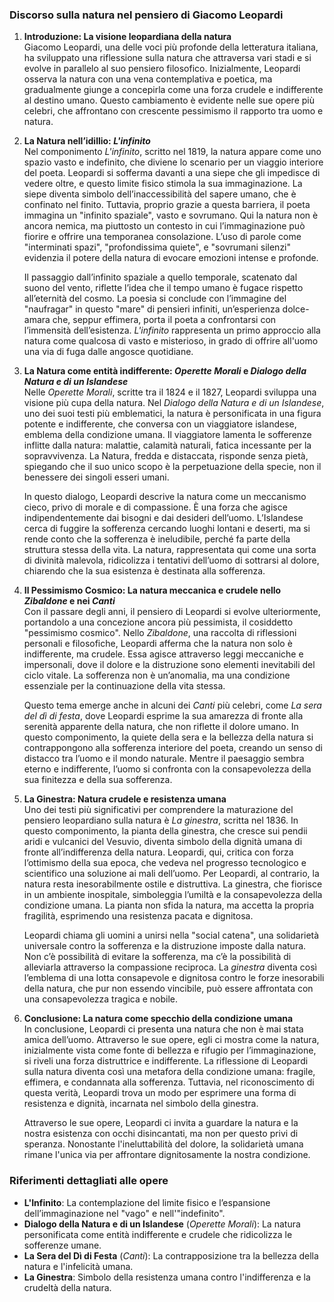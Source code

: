 ### Discorso sulla natura nel pensiero di Giacomo Leopardi

1. **Introduzione: La visione leopardiana della natura**  
   Giacomo Leopardi, una delle voci più profonde della letteratura italiana, ha sviluppato una riflessione sulla natura che attraversa vari stadi e si evolve in parallelo al suo pensiero filosofico. Inizialmente, Leopardi osserva la natura con una vena contemplativa e poetica, ma gradualmente giunge a concepirla come una forza crudele e indifferente al destino umano. Questo cambiamento è evidente nelle sue opere più celebri, che affrontano con crescente pessimismo il rapporto tra uomo e natura.

2. **La Natura nell’idillio: *L'infinito***  
   Nel componimento *L'infinito*, scritto nel 1819, la natura appare come uno spazio vasto e indefinito, che diviene lo scenario per un viaggio interiore del poeta. Leopardi si sofferma davanti a una siepe che gli impedisce di vedere oltre, e questo limite fisico stimola la sua immaginazione. La siepe diventa simbolo dell’inaccessibilità del sapere umano, che è confinato nel finito. Tuttavia, proprio grazie a questa barriera, il poeta immagina un "infinito spaziale", vasto e sovrumano. Qui la natura non è ancora nemica, ma piuttosto un contesto in cui l’immaginazione può fiorire e offrire una temporanea consolazione. L’uso di parole come "interminati spazi", "profondissima quiete", e "sovrumani silenzi" evidenzia il potere della natura di evocare emozioni intense e profonde.

   Il passaggio dall’infinito spaziale a quello temporale, scatenato dal suono del vento, riflette l’idea che il tempo umano è fugace rispetto all’eternità del cosmo. La poesia si conclude con l’immagine del "naufragar" in questo "mare" di pensieri infiniti, un’esperienza dolce-amara che, seppur effimera, porta il poeta a confrontarsi con l’immensità dell’esistenza. *L'infinito* rappresenta un primo approccio alla natura come qualcosa di vasto e misterioso, in grado di offrire all'uomo una via di fuga dalle angosce quotidiane.

3. **La Natura come entità indifferente: *Operette Morali* e *Dialogo della Natura e di un Islandese***  
   Nelle *Operette Morali*, scritte tra il 1824 e il 1827, Leopardi sviluppa una visione più cupa della natura. Nel *Dialogo della Natura e di un Islandese*, uno dei suoi testi più emblematici, la natura è personificata in una figura potente e indifferente, che conversa con un viaggiatore islandese, emblema della condizione umana. Il viaggiatore lamenta le sofferenze inflitte dalla natura: malattie, calamità naturali, fatica incessante per la sopravvivenza. La Natura, fredda e distaccata, risponde senza pietà, spiegando che il suo unico scopo è la perpetuazione della specie, non il benessere dei singoli esseri umani.

   In questo dialogo, Leopardi descrive la natura come un meccanismo cieco, privo di morale e di compassione. È una forza che agisce indipendentemente dai bisogni e dai desideri dell’uomo. L’Islandese cerca di fuggire la sofferenza cercando luoghi lontani e deserti, ma si rende conto che la sofferenza è ineludibile, perché fa parte della struttura stessa della vita. La natura, rappresentata qui come una sorta di divinità malevola, ridicolizza i tentativi dell’uomo di sottrarsi al dolore, chiarendo che la sua esistenza è destinata alla sofferenza.

4. **Il Pessimismo Cosmico: La natura meccanica e crudele nello *Zibaldone* e nei *Canti***  
   Con il passare degli anni, il pensiero di Leopardi si evolve ulteriormente, portandolo a una concezione ancora più pessimista, il cosiddetto "pessimismo cosmico". Nello *Zibaldone*, una raccolta di riflessioni personali e filosofiche, Leopardi afferma che la natura non solo è indifferente, ma crudele. Essa agisce attraverso leggi meccaniche e impersonali, dove il dolore e la distruzione sono elementi inevitabili del ciclo vitale. La sofferenza non è un’anomalia, ma una condizione essenziale per la continuazione della vita stessa.

   Questo tema emerge anche in alcuni dei *Canti* più celebri, come *La sera del dì di festa*, dove Leopardi esprime la sua amarezza di fronte alla serenità apparente della natura, che non riflette il dolore umano. In questo componimento, la quiete della sera e la bellezza della natura si contrappongono alla sofferenza interiore del poeta, creando un senso di distacco tra l’uomo e il mondo naturale. Mentre il paesaggio sembra eterno e indifferente, l’uomo si confronta con la consapevolezza della sua finitezza e della sua sofferenza.

5. **La Ginestra: Natura crudele e resistenza umana**  
   Uno dei testi più significativi per comprendere la maturazione del pensiero leopardiano sulla natura è *La ginestra*, scritta nel 1836. In questo componimento, la pianta della ginestra, che cresce sui pendii aridi e vulcanici del Vesuvio, diventa simbolo della dignità umana di fronte all’indifferenza della natura. Leopardi, qui, critica con forza l’ottimismo della sua epoca, che vedeva nel progresso tecnologico e scientifico una soluzione ai mali dell’uomo. Per Leopardi, al contrario, la natura resta inesorabilmente ostile e distruttiva. La ginestra, che fiorisce in un ambiente inospitale, simboleggia l’umiltà e la consapevolezza della condizione umana. La pianta non sfida la natura, ma accetta la propria fragilità, esprimendo una resistenza pacata e dignitosa.

   Leopardi chiama gli uomini a unirsi nella "social catena", una solidarietà universale contro la sofferenza e la distruzione imposte dalla natura. Non c’è possibilità di evitare la sofferenza, ma c’è la possibilità di alleviarla attraverso la compassione reciproca. La *ginestra* diventa così l’emblema di una lotta consapevole e dignitosa contro le forze inesorabili della natura, che pur non essendo vincibile, può essere affrontata con una consapevolezza tragica e nobile.

6. **Conclusione: La natura come specchio della condizione umana**  
   In conclusione, Leopardi ci presenta una natura che non è mai stata amica dell’uomo. Attraverso le sue opere, egli ci mostra come la natura, inizialmente vista come fonte di bellezza e rifugio per l’immaginazione, si riveli una forza distruttrice e indifferente. La riflessione di Leopardi sulla natura diventa così una metafora della condizione umana: fragile, effimera, e condannata alla sofferenza. Tuttavia, nel riconoscimento di questa verità, Leopardi trova un modo per esprimere una forma di resistenza e dignità, incarnata nel simbolo della ginestra.

   Attraverso le sue opere, Leopardi ci invita a guardare la natura e la nostra esistenza con occhi disincantati, ma non per questo privi di speranza. Nonostante l'ineluttabilità del dolore, la solidarietà umana rimane l'unica via per affrontare dignitosamente la nostra condizione.

### Riferimenti dettagliati alle opere
- **L'Infinito**: La contemplazione del limite fisico e l’espansione dell’immaginazione nel "vago" e nell'"indefinito".
- **Dialogo della Natura e di un Islandese** (*Operette Morali*): La natura personificata come entità indifferente e crudele che ridicolizza le sofferenze umane.
- **La Sera del Dì di Festa** (*Canti*): La contrapposizione tra la bellezza della natura e l'infelicità umana.
- **La Ginestra**: Simbolo della resistenza umana contro l'indifferenza e la crudeltà della natura.